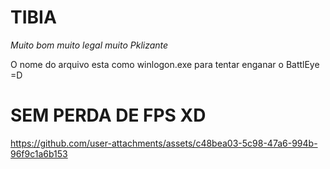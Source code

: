 # TIBIA

 *Muito bom muito legal muito Pklizante*


O nome do arquivo esta como winlogon.exe para tentar enganar o BattlEye =D


# SEM PERDA DE FPS XD

https://github.com/user-attachments/assets/c48bea03-5c98-47a6-994b-96f9c1a6b153
